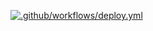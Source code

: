 [![.github/workflows/deploy.yml](https://github.com/7pandeys/7pandeys.github.io/actions/workflows/deploy.yml/badge.svg?branch=main)](https://github.com/7pandeys/7pandeys.github.io/actions/workflows/deploy.yml)